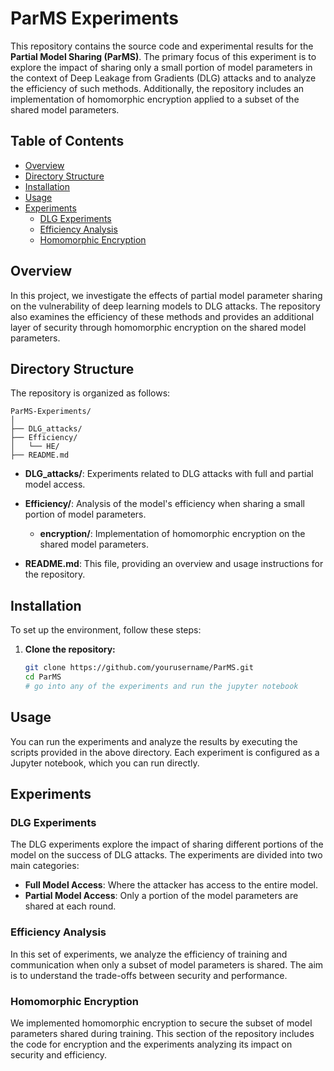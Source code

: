 # ParMS Experiments

This repository contains the source code and experimental results for the **Partial Model Sharing (ParMS)**. The primary focus of this experiment is to explore the impact of sharing only a small portion of model parameters in the context of Deep Leakage from Gradients (DLG) attacks and to analyze the efficiency of such methods. Additionally, the repository includes an implementation of homomorphic encryption applied to a subset of the shared model parameters.

## Table of Contents

- [Overview](#overview)
- [Directory Structure](#directory-structure)
- [Installation](#installation)
- [Usage](#usage)
- [Experiments](#experiments)
  - [DLG Experiments](#dlg-experiments)
  - [Efficiency Analysis](#efficiency-analysis)
  - [Homomorphic Encryption](#homomorphic-encryption)

## Overview

In this project, we investigate the effects of partial model parameter sharing on the vulnerability of deep learning models to DLG attacks. The repository also examines the efficiency of these methods and provides an additional layer of security through homomorphic encryption on the shared model parameters.

## Directory Structure

The repository is organized as follows:

```
ParMS-Experiments/
│
├── DLG_attacks/
├── Efficiency/
│   └── HE/
├── README.md
```

- **DLG_attacks/**: Experiments related to DLG attacks with full and partial model access.
- **Efficiency/**: Analysis of the model's efficiency when sharing a small portion of model parameters.
  - **encryption/**: Implementation of homomorphic encryption on the shared model parameters.

- **README.md**: This file, providing an overview and usage instructions for the repository.

## Installation

To set up the environment, follow these steps:

1. **Clone the repository:**

   ```bash
   git clone https://github.com/yourusername/ParMS.git
   cd ParMS
   # go into any of the experiments and run the jupyter notebook
   ```

## Usage

You can run the experiments and analyze the results by executing the scripts provided in the above directory. Each experiment is configured as a Jupyter notebook, which you can run directly.
## Experiments

### DLG Experiments

The DLG experiments explore the impact of sharing different portions of the model on the success of DLG attacks. The experiments are divided into two main categories:

- **Full Model Access**: Where the attacker has access to the entire model.
- **Partial Model Access**: Only a portion of the model parameters are shared at each round.

### Efficiency Analysis

In this set of experiments, we analyze the efficiency of training and communication when only a subset of model parameters is shared. The aim is to understand the trade-offs between security and performance.

### Homomorphic Encryption

We implemented homomorphic encryption to secure the subset of model parameters shared during training. This section of the repository includes the code for encryption and the experiments analyzing its impact on security and efficiency.
